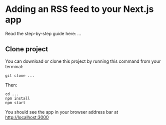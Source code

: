 # Adding an RSS feed to your Next.js app

Read the step-by-step guide here: ...

## Clone project

You can download or clone this project by running this command from your terminal:

```
git clone ...
```

Then:

```
cd ...
npm install
npm start
```

You should see the app in your browser address bar at [http://localhost:3000](http://localhost:3000)
